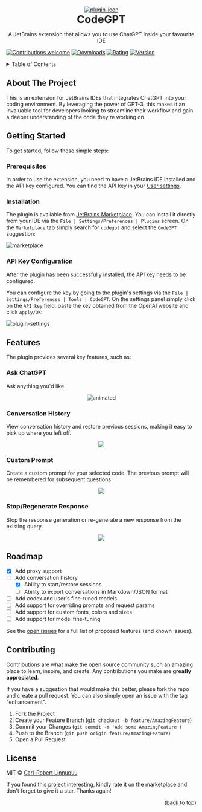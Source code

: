 <a name="readme-top"></a>

<br />
<div align="center">
  <a href="https://github.com/carlrobertoh/CodeGPT">
    <img alt="plugin-icon" src="docs/assets/icon.png">
  </a>
  <h1 style="margin: 0;" align="center">CodeGPT</h1>
  <p>
    A JetBrains extension that allows you to use ChatGPT inside your favourite IDE
    
    
  </p>
</div>

[![Contributions welcome][contributions-welcome-svg]][contributions-welcome]
[![Downloads][downloads-shield]][plugin-repo]
[![Rating][Rating-shield]][plugin-repo]
[![Version][version-shield]][plugin-repo]

<!-- TABLE OF CONTENTS -->
<details>
  <summary>Table of Contents</summary>
  <ol>
    <li><a href="#about-the-project">About The Project</a></li>
    <li>
      <a href="#getting-started">Getting Started</a>
      <ul>
        <li><a href="#prerequisites">Prerequisites</a></li>
        <li><a href="#installation">Installation</a></li>
        <li><a href="#api-key-configuration">API Key Configuration</a></li>
      </ul>
    </li>
    <li><a href="#features">Features</a></li>
    <li><a href="#roadmap">Roadmap</a></li>
    <li><a href="#contributing">Contributing</a></li>
    <li><a href="#license">License</a></li>
  </ol>
</details>

## About The Project

This is an extension for JetBrains IDEs that integrates ChatGPT into your coding environment.
By leveraging the power of GPT-3, this makes it an invaluable tool for developers looking to streamline their workflow and gain a deeper understanding of the code they're working on.

## Getting Started

To get started, follow these simple steps:

### Prerequisites

In order to use the extension, you need to have a JetBrains IDE installed and the API key configured.
You can find the API key in your [User settings][api-key-url].

### Installation

The plugin is available from [JetBrains Marketplace][plugin-repo].
You can install it directly from your IDE via the `File | Settings/Preferences | Plugins` screen.
On the `Marketplace` tab simply search for `codegpt` and select the `CodeGPT` suggestion:

![marketplace][marketplace-img]

### API Key Configuration

After the plugin has been successfully installed, the API key needs to be configured.

You can configure the key by going to the plugin's settings via the `File | Settings/Preferences | Tools | CodeGPT`.
On the settings panel simply click on the `API key` field, paste the key obtained from the OpenAI website and click `Apply/OK`:

![plugin-settings][plugin-settings]

## Features

The plugin provides several key features, such as:

### Ask ChatGPT

Ask anything you'd like.

<p align="center">
  <img src="docs/assets/gif/ask-anything.gif" alt="animated" />
</p>

### Conversation History

View conversation history and restore previous sessions, making it easy to pick up where you left off.

<p align="center">
  <img src="docs/assets/gif/conversation-history.gif" />
</p>

### Custom Prompt

Create a custom prompt for your selected code. The previous prompt will be remembered for subsequent questions.

<p align="center">
  <img src="docs/assets/gif/custom-prompt.gif" />
</p>

### Stop/Regenerate Response

Stop the response generation or re-generate a new response from the existing query.

<p align="center">
  <img src="docs/assets/gif/stop-reload.gif" />
</p>

## Roadmap

- [x] Add proxy support
- [ ] Add conversation history
    - [x] Ability to start/restore sessions
    - [ ] Ability to export conversations in Markdown/JSON format
- [ ] Add codex and user's fine-tuned models
- [ ] Add support for overriding prompts and request params
- [ ] Add support for custom fonts, colors and sizes
- [ ] Add support for model fine-tuning

See the [open issues][open-issues] for a full list of proposed features (and known issues).

## Contributing

Contributions are what make the open source community such an amazing place to learn, inspire, and create. Any contributions you make are **greatly appreciated**.

If you have a suggestion that would make this better, please fork the repo and create a pull request. You can also simply open an issue with the tag "enhancement".

1. Fork the Project
2. Create your Feature Branch (`git checkout -b feature/AmazingFeature`)
3. Commit your Changes (`git commit -m 'Add some AmazingFeature'`)
4. Push to the Branch (`git push origin feature/AmazingFeature`)
5. Open a Pull Request

## License

MIT © [Carl-Robert Linnupuu][portfolio]

If you found this project interesting, kindly rate it on the marketplace and don't forget to give it a star. Thanks again!
<p align="right">(<a href="#readme-top">back to top</a>)</p>


<!-- MARKDOWN LINKS & IMAGES -->
<!-- https://www.markdownguide.org/basic-syntax/#reference-style-links -->

[downloads-shield]: https://img.shields.io/jetbrains/plugin/d/21056-codegpt
[version-shield]: https://img.shields.io/jetbrains/plugin/v/21056-codegpt?label=version
[rating-shield]: https://img.shields.io/jetbrains/plugin/r/rating/21056-codegpt
[contributions-welcome-svg]: http://img.shields.io/badge/contributions-welcome-brightgreen
[contributions-welcome]: https://github.com/JetBrains/ideavim/blob/master/CONTRIBUTING.md
[marketplace-img]: docs/assets/marketplace.png
[plugin-repo]: https://plugins.jetbrains.com/plugin/21056-codegpt
[plugin-settings]: docs/assets/plugin-settings.png
[open-issues]: https://github.com/carlrobertoh/CodeGPT/issues
[api-key-url]: https://platform.openai.com/account/api-keys
[portfolio]: https://carlrobert.ee
